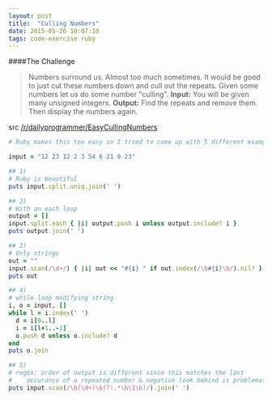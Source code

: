 ```yaml
---
layout: post
title:  "Culling Numbers"
date: 2015-05-26 10:07:10
tags: code-exercise ruby
---
```


####The Challenge
>Numbers surround us. Almost too much sometimes.
>It would be good to just cut these numbers down and cull out the repeats.
>Given some numbers let us do some number "culling".
>**Input:**
>You will be given many unsigned integers.
>**Output:**
>Find the repeats and remove them. Then display the numbers again.

src [/r/dailyprogrammer/EasyCullingNumbers][src]

~~~ ruby
# Ruby makes this too easy so I tried to come up with 5 different examples

input = "12 23 12 2 3 54 6 21 9 23"

## 1)
# Ruby is beautiful
puts input.split.uniq.join(' ')

## 2)
# With an each loop
output = []
input.split.each { |i| output.push i unless output.include? i }
puts output.join(' ')

## 3)
# Only strings
out = ""
input.scan(/\d+/) { |i| out << "#{i} " if out.index(/\b#{i}\b/).nil? }
puts out

## 4)
# while loop modifying string
i, o = input, []
while l = i.index(' ')
  d = i[0..l]
  i = i[l+1..-1]
  o.push d unless o.include? d
end
puts o.join

## 5)
# regex: order of output is different since this matches the last
#    occurance of a repeated number & negative look behind is problematic
puts input.scan(/\b(\d+)\b(?!.*\b\1\b)/).join(' ')

~~~


[src]: http://www.reddit.com/r/dailyprogrammer/comments/30ubcl/20150330_challenge_208_Easy_culling_numbers/
